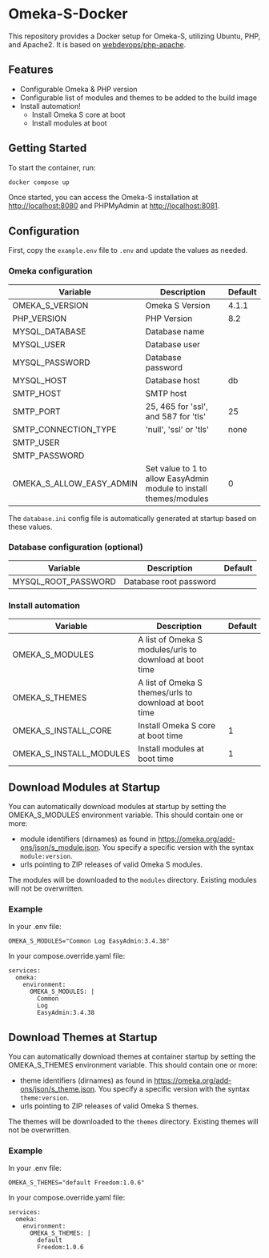 
# Omeka-S-Docker

This repository provides a Docker setup for Omeka-S, utilizing Ubuntu, PHP, and Apache2. It is based on [webdevops/php-apache](https://github.com/webdevops/Dockerfile).

## Features

- Configurable Omeka & PHP version
- Configurable list of modules and themes to be added to the build image
- Install automation!
  - Install Omeka S core at boot
  - Install modules at boot

## Getting Started

To start the container, run:

```sh
docker compose up
```

Once started, you can access the Omeka-S installation at [http://localhost:8080](http://localhost:8080) and PHPMyAdmin at [http://localhost:8081](http://localhost:8081).

## Configuration

First, copy the `example.env` file to `.env` and update the values as needed.

### Omeka configuration

| Variable                 | Description                                                        | Default |
| ------------------------ | ------------------------------------------------------------------ | ------- |
| OMEKA_S_VERSION          | Omeka S Version                                                    | 4.1.1   |
| PHP_VERSION              | PHP Version                                                        | 8.2     |
| MYSQL_DATABASE           | Database name                                                      |         |
| MYSQL_USER               | Database user                                                      |         |
| MYSQL_PASSWORD           | Database password                                                  |         |
| MYSQL_HOST               | Database host                                                      | db      |
| SMTP_HOST                | SMTP host                                                          |         |
| SMTP_PORT                | 25, 465 for 'ssl', and 587 for 'tls'                               | 25      |
| SMTP_CONNECTION_TYPE     | 'null', 'ssl' or 'tls'                                             | none    |
| SMTP_USER                |                                                                    |         |
| SMTP_PASSWORD            |                                                                    |         |
| OMEKA_S_ALLOW_EASY_ADMIN | Set value to 1 to allow EasyAdmin module to install themes/modules | 0       |

The `database.ini` config file is automatically generated at startup based on these values.

### Database configuration (optional)

| Variable            | Description                                                    | Default |
| ------------------- | -------------------------------------------------------------- | ------- |
| MYSQL_ROOT_PASSWORD | Database root password |         |

### Install automation

| Variable                 | Description                                                        | Default |
| ------------------------ | ------------------------------------------------------------------ | ------- |
| OMEKA_S_MODULES          | A list of Omeka S modules/urls to download at boot time            |         |
| OMEKA_S_THEMES           | A list of Omeka S themes/urls to download at boot time             |         |
| OMEKA_S_INSTALL_CORE     | Install Omeka S core at boot time                                  | 1       |
| OMEKA_S_INSTALL_MODULES  | Install modules at boot time                                       | 1       |

## Download Modules at Startup

You can automatically download modules at startup by setting the OMEKA_S_MODULES environment variable. This should contain one or more:

- module identifiers (dirnames) as found in https://omeka.org/add-ons/json/s_module.json. You specify a specific version with the syntax `module:version`.
- urls pointing to ZIP releases of valid Omeka S modules.

The modules will be downloaded to the `modules` directory. Existing modules will not be overwritten.

### Example

In your .env file:

```
OMEKA_S_MODULES="Common Log EasyAdmin:3.4.38"
```

In your compose.override.yaml file:

```
services:
  omeka:
    environment:
      OMEKA_S_MODULES: |
        Common
        Log
        EasyAdmin:3.4.38

```

## Download Themes at Startup

You can automatically download themes at container startup by setting the OMEKA_S_THEMES environment variable. This should contain one or more:

- theme identifiers (dirnames) as found in https://omeka.org/add-ons/json/s_theme.json. You specify a specific version with the syntax `theme:version`.
- urls pointing to ZIP releases of valid Omeka S themes.

The themes will be downloaded to the `themes` directory. Existing themes will not be overwritten.

### Example

In your .env file:

```
OMEKA_S_THEMES="default Freedom:1.0.6"
```

In your compose.override.yaml file:

```
services:
  omeka:
    environment:
      OMEKA_S_THEMES: |
        default
        Freedom:1.0.6
```

